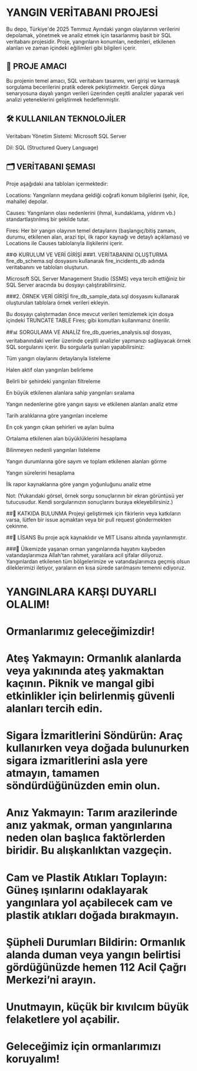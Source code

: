  # YANGIN VERİTABANI PROJESİ
Bu depo, Türkiye'de 2025 Temmuz Ayındaki yangın olaylarının verilerini depolamak, yönetmek ve analiz etmek için tasarlanmış basit bir SQL veritabanı projesidir. Proje, yangınların konumları, nedenleri, etkilenen alanları ve zaman içindeki eğilimleri gibi bilgileri içerir.

## 🎯 PROJE AMACI
Bu projenin temel amacı, SQL veritabanı tasarımı, veri girişi ve karmaşık sorgulama becerilerini pratik ederek pekiştirmektir. Gerçek dünya senaryosuna dayalı yangın verileri üzerinden çeşitli analizler yaparak veri analizi yeteneklerini geliştirmek hedeflenmiştir.

## 🛠️ KULLANILAN TEKNOLOJİLER
Veritabanı Yönetim Sistemi: Microsoft SQL Server

Dil: SQL (Structured Query Language)

## 🗂️ VERİTABANI ŞEMASI
Proje aşağıdaki ana tabloları içermektedir:

 Locations: Yangınların meydana geldiği coğrafi konum bilgilerini (şehir, ilçe, mahalle) depolar.

 Causes: Yangınların olası nedenlerini (ihmal, kundaklama, yıldırım vb.) standartlaştırılmış bir şekilde tutar.

 Fires: Her bir yangın olayının temel detaylarını (başlangıç/bitiş zamanı, durumu, etkilenen alan, arazi tipi, ilk rapor kaynağı ve detaylı açıklaması) ve Locations ile Causes tablolarıyla ilişkilerini içerir.



##⚙️ KURULUM VE VERİ GİRİŞİ
###1. VERİTABANINI OLUŞTURMA
fire_db_schema.sql dosyasını kullanarak fire_incidents_db adında veritabanını ve tabloları oluşturun.

Microsoft SQL Server Management Studio (SSMS) veya tercih ettiğiniz bir SQL Server aracında bu dosyayı çalıştırabilirsiniz.

###2. ÖRNEK VERİ GİRİŞİ
fire_db_sample_data.sql dosyasını kullanarak oluşturulan tablolara örnek verileri ekleyin.

Bu dosyayı çalıştırmadan önce mevcut verileri temizlemek için dosya içindeki TRUNCATE TABLE Fires; gibi komutları kullanmanız önerilir.

##📊 SORGULAMA VE ANALİZ
fire_db_queries_analysis.sql dosyası, veritabanındaki veriler üzerinde çeşitli analizler yapmanızı sağlayacak örnek SQL sorgularını içerir. Bu sorgularla şunları yapabilirsiniz:

Tüm yangın olaylarını detaylarıyla listeleme

Halen aktif olan yangınları belirleme

Belirli bir şehirdeki yangınları filtreleme

En büyük etkilenen alanlara sahip yangınları sıralama

Yangın nedenlerine göre yangın sayısı ve etkilenen alanları analiz etme

Tarih aralıklarına göre yangınları inceleme

En çok yangın çıkan şehirleri ve ayları bulma

Ortalama etkilenen alan büyüklüklerini hesaplama

Bilinmeyen nedenli yangınları listeleme

Yangın durumlarına göre sayım ve toplam etkilenen alanları görme

Yangın sürelerini hesaplama

İlk rapor kaynaklarına göre yangın yoğunluğunu analiz etme

Not: (Yukarıdaki görsel, örnek sorgu sonuçlarının bir ekran görüntüsü yer tutucusudur. Kendi sorgularınızın sonuçlarını buraya ekleyebilirsiniz.)

##🤝 KATKIDA BULUNMA
Projeyi geliştirmek için fikirlerin veya katkıların varsa, lütfen bir issue açmaktan veya bir pull request göndermekten çekinme.

##📄 LİSANS
Bu proje açık kaynaklıdır ve MIT Lisansı altında yayınlanmıştır.

###🖤 
Ülkemizde yaşanan orman yangınlarında hayatını kaybeden vatandaşlarımıza Allah’tan rahmet, yaralılara acil şifalar diliyoruz. Yangınlardan etkilenen tüm bölgelerimize ve vatandaşlarımıza geçmiş olsun dileklerimizi iletiyor, yaraların en kısa sürede sarılmasını temenni ediyoruz.

# YANGINLARA KARŞI DUYARLI OLALIM!
# Ormanlarımız geleceğimizdir!

# Ateş Yakmayın: Ormanlık alanlarda veya yakınında ateş yakmaktan kaçının. Piknik ve mangal gibi etkinlikler için belirlenmiş güvenli alanları tercih edin.

# Sigara İzmaritlerini Söndürün: Araç kullanırken veya doğada bulunurken sigara izmaritlerini asla yere atmayın, tamamen söndürdüğünüzden emin olun.

# Anız Yakmayın: Tarım arazilerinde anız yakmak, orman yangınlarına neden olan başlıca faktörlerden biridir. Bu alışkanlıktan vazgeçin.

# Cam ve Plastik Atıkları Toplayın: Güneş ışınlarını odaklayarak yangınlara yol açabilecek cam ve plastik atıkları doğada bırakmayın.

# Şüpheli Durumları Bildirin: Ormanlık alanda duman veya yangın belirtisi gördüğünüzde hemen 112 Acil Çağrı Merkezi’ni arayın.

# Unutmayın, küçük bir kıvılcım büyük felaketlere yol açabilir.
# Geleceğimiz için ormanlarımızı koruyalım!
